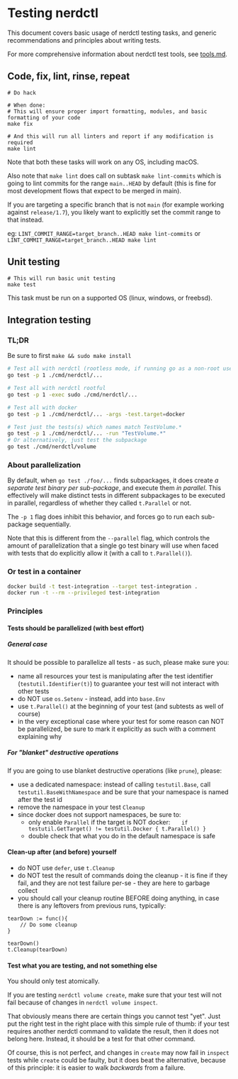 # Testing nerdctl

This document covers basic usage of nerdctl testing tasks, and generic recommendations
and principles about writing tests.

For more comprehensive information about nerdctl test tools, see [tools.md](tools.md).

## Code, fix, lint, rinse, repeat

```
# Do hack

# When done:
# This will ensure proper import formatting, modules, and basic formatting of your code
make fix

# And this will run all linters and report if any modification is required
make lint
```

Note that both these tasks will work on any OS, including macOS.

Also note that `make lint` does call on subtask `make lint-commits` which is going to lint commits for the range
`main..HEAD` by default (this is fine for most development flows that expect to be merged in main).

If you are targeting a specific branch that is not `main` (for example working against `release/1.7`),
you likely want to explicitly set the commit range to that instead.

eg:
`LINT_COMMIT_RANGE=target_branch..HEAD make lint-commits`
or
`LINT_COMMIT_RANGE=target_branch..HEAD make lint`

## Unit testing

```
# This will run basic unit testing
make test
```

This task must be run on a supported OS (linux, windows, or freebsd).

## Integration testing

### TL;DR

Be sure to first `make && sudo make install`

```bash
# Test all with nerdctl (rootless mode, if running go as a non-root user)
go test -p 1 ./cmd/nerdctl/...

# Test all with nerdctl rootful
go test -p 1 -exec sudo ./cmd/nerdctl/...

# Test all with docker
go test -p 1 ./cmd/nerdctl/... -args -test.target=docker

# Test just the tests(s) which names match TestVolume.*
go test -p 1 ./cmd/nerdctl/... -run "TestVolume.*"
# Or alternatively, just test the subpackage
go test ./cmd/nerdctl/volume
```

### About parallelization

By default, when `go test ./foo/...` finds subpackages, it does create _a separate test binary
per sub-package_, and execute them _in parallel_.
This effectively will make distinct tests in different subpackages to be executed in
parallel, regardless of whether they called `t.Parallel` or not.

The `-p 1` flag does inhibit this behavior, and forces go to run each sub-package
sequentially.

Note that this is different from the `--parallel` flag, which controls the amount of
parallelization that a single go test binary will use when faced with tests that do
explicitly allow it (with a call to `t.Parallel()`).

### Or test in a container

```bash
docker build -t test-integration --target test-integration .
docker run -t --rm --privileged test-integration
```

### Principles

#### Tests should be parallelized (with best effort)

##### General case

It should be possible to parallelize all tests - as such, please make sure you:
- name all resources your test is manipulating after the test identifier (`testutil.Identifier(t)`)
to guarantee your test will not interact with other tests
- do NOT use `os.Setenv` - instead, add into `base.Env`
- use `t.Parallel()` at the beginning of your test (and subtests as well of course)
- in the very exceptional case where your test for some reason can NOT be parallelized, be sure to mark it explicitly as such
with a comment explaining why

##### For "blanket" destructive operations

If you are going to use blanket destructive operations (like `prune`), please:
- use a dedicated namespace: instead of calling `testutil.Base`, call `testutil.BaseWithNamespace` 
and be sure that your namespace is named after the test id
- remove the namespace in your test `Cleanup`
- since docker does not support namespaces, be sure to:
  - only enable `Parallel` if the target is NOT docker: `	if testutil.GetTarget() != testutil.Docker { t.Parallel() }`
  - double check that what you do in the default namespace is safe

#### Clean-up after (and before) yourself

- do NOT use `defer`, use `t.Cleanup`
- do NOT test the result of commands doing the cleanup - it is fine if they fail, 
and they are not test failure per-se - they are here to garbage collect
- you should call your cleanup routine BEFORE doing anything, in case there is any 
leftovers from previous runs, typically:
```
tearDown := func(){
    // Do some cleanup
}

tearDown()
t.Cleanup(tearDown)
```

#### Test what you are testing, and not something else

You should only test atomically.

If you are testing `nerdctl volume create`, make sure that your test will not fail
because of changes in `nerdctl volume inspect`.

That obviously means there are certain things you cannot test "yet".
Just put the right test in the right place with this simple rule of thumb:
if your test requires another nerdctl command to validate the result, then it does
not belong here. Instead, it should be a test for that other command.

Of course, this is not perfect, and changes in `create` may now fail in `inspect` tests 
while `create` could be faulty, but it does beat the alternative, because of this principle:
it is easier to walk *backwards* from a failure.